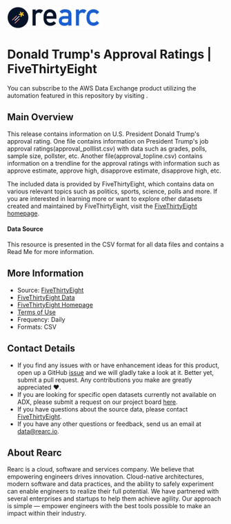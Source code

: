 <a href="https://www.rearc.io/data/">
    <img src="./rearc_logo_rgb.png" alt="Rearc Logo" title="Rearc Logo" height="52" />
</a>

Donald Trump's Approval Ratings | FiveThirtyEight
=========================

You can subscribe to the AWS Data Exchange product utilizing the automation featured in this repository by visiting []().

## Main Overview

This release contains information on U.S. President Donald Trump's approval rating. One file contains information on President Trump's job approval ratings(approval_polllist.csv) with data such as grades, polls, sample size, pollster, etc. Another file(approval_topline.csv) contains information on a trendline for the approval ratings with information such as approve estimate, approve high, disapprove estimate, disapprove high, etc.

The included data is provided by FiveThirtyEight, which contains data on various relevant topics such as politics, sports, science, polls and more. If you are interested in learning more or want to explore other datasets created and maintained by FiveThirtyEight, visit the [FiveThirtyEight homepage](https://fivethirtyeight.com/).  


#### Data Source

This resource is presented in the CSV format for all data files and contains a Read Me for more information.

## More Information
- Source: [FiveThirtyEight](https://projects.fivethirtyeight.com/trump-approval-ratings/)
- [FiveThirtyEight Data](https://data.fivethirtyeight.com/)
- [FiveThirtyEight Homepage](https://fivethirtyeight.com/)
- [Terms of Use](https://creativecommons.org/licenses/by/4.0/)
- Frequency: Daily
- Formats: CSV

## Contact Details
- If you find any issues with or have enhancement ideas for this product, open up a GitHub [issue](https://github.com/rearc-data/fivethirtyeight-trump-approval-ratings/issues) and we will gladly take a look at it. Better yet, submit a pull request. Any contributions you make are greatly appreciated :heart:.
- If you are looking for specific open datasets currently not available on ADX, please submit a request on our project board [here](https://github.com/rearc-data/covid-datasets-aws-data-exchange/projects/1).
- If you have questions about the source data, please contact [FiveThirtyEight](contact@fivethirtyeight.com).
- If you have any other questions or feedback, send us an email at data@rearc.io.

## About Rearc
Rearc is a cloud, software and services company. We believe that empowering engineers drives innovation. Cloud-native architectures, modern software and data practices, and the ability to safely experiment can enable engineers to realize their full potential. We have partnered with several enterprises and startups to help them achieve agility. Our approach is simple — empower engineers with the best tools possible to make an impact within their industry.
